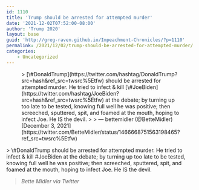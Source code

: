 ```yaml
---
id: 1110
title: 'Trump should be arrested for attempted murder'
date: '2021-12-02T07:52:00-08:00'
author: 'Trump 2020'
layout: base
guid: 'http://greg-raven.github.io/Impeachment-Chronicles/?p=1110'
permalink: /2021/12/02/trump-should-be-arrested-for-attempted-murder/
categories:
    - Uncategorized
---
```


<figure class="wp-block-embed is-provider-twitter wp-block-embed-twitter"><div class="wp-block-embed__wrapper">> [\#DonaldTrump](https://twitter.com/hashtag/DonaldTrump?src=hash&ref_src=twsrc%5Etfw) should be arrested for attempted murder. He tried to infect &amp; kill [\#JoeBiden](https://twitter.com/hashtag/JoeBiden?src=hash&ref_src=twsrc%5Etfw) at the debate; by turning up too late to be tested, knowing full well he was positive; then screeched, sputtered, spit, and foamed at the mouth, hoping to infect Joe. He IS the devil.
> 
> — bettemidler (@BetteMidler) [December 3, 2021](https://twitter.com/BetteMidler/status/1466668751563198465?ref_src=twsrc%5Etfw)

<script async="" charset="utf-8" src="https://platform.twitter.com/widgets.js"></script></div></figure>> \#DonaldTrump should be arrested for attempted murder. He tried to infect &amp; kill #JoeBiden at the debate; by turning up too late to be tested, knowing full well he was positive; then screeched, sputtered, spit, and foamed at the mouth, hoping to infect Joe. He IS the devil.
> 
> <cite>Bette Midler via Twitter</cite>